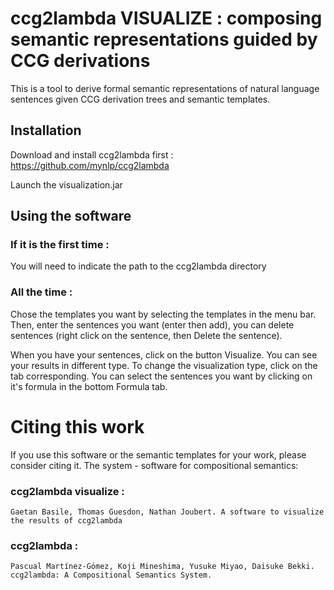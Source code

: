 # ccg2lambda VISUALIZE : composing semantic representations guided by CCG derivations

This is a tool to derive formal semantic representations of natural language sentences given CCG derivation trees and semantic templates.

## Installation

Download and install ccg2lambda first : https://github.com/mynlp/ccg2lambda

Launch the visualization.jar

## Using the software

### If it is the first time :

You will need to indicate the path to the ccg2lambda directory

### All the time :

Chose the templates you want by selecting the templates in the menu bar. Then, enter the sentences you want (enter then add), you can delete sentences (right click on the sentence, then Delete the sentence).

When you have your sentences, click on the button Visualize. You can see your results in different type. To change the visualization type, click on the tab corresponding. You can select the sentences you want by clicking on it's formula in the bottom Formula tab.

# Citing this work

If you use this software or the semantic templates for your work, please consider citing it.
The system - software for compositional semantics:

### ccg2lambda visualize : 

	Gaetan Basile, Thomas Guesdon, Nathan Joubert. A software to visualize the results of ccg2lambda

### ccg2lambda :

    Pascual Martínez-Gómez, Koji Mineshima, Yusuke Miyao, Daisuke Bekki. ccg2lambda: A Compositional Semantics System.


